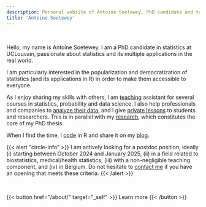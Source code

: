 ```yaml
---
description: Personal website of Antoine Soetewey, PhD candidate and teaching assistant in statistics at UCLouvain
title: 'Antoine Soetewey'
---
```


<br>

Hello, my name is Antoine Soetewey. I am a PhD candidate in statistics at UCLouvain, passionate about statistics and its multiple applications in the real world.

I am particularly interested in the popularization and democratization of statistics (and its applications in R) in order to make them accessible to everyone.

As I enjoy sharing my skills with others, I am [teaching](/teaching/) assistant for several courses in statistics, probability and data science. I also help professionals and companies to [analyze their data](https://datanalyze.be/), and I give [private lessons](https://easystat.be/) to students and researchers. This is in parallel with my [research](/research/), which constitutes the core of my PhD thesis.

When I find the time, I [code](/software/) in R and share it on my [blog](https://statsandr.com/).

{{< alert "circle-info" >}}
I am actively looking for a postdoc position, ideally (i) starting between October 2024 and January 2025, (ii) in a field related to biostatistics, medical/health statistics, (iii) with a non-negligible teaching component, and (iv) in Belgium. Do not hesitate to [contact me](/contact/) if you have an opening that meets these criteria.
{{< /alert >}}

<br>

{{< button href="/about/" target="_self" >}}
Learn more
{{< /button >}}
